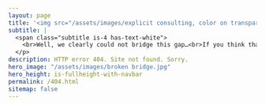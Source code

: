 ```yaml
---
layout: page
title: '<img src="/assets/images/explicit consulting, color on transparent, company and slogan.png" alt="ExplicIT Consulting. We bridge the gap." style="height: 3em; object-fit: contain;"> <!--HTML 404-->'
subtitle: |
  <span class="subtitle is-4 has-text-white">
    <br>Well, we clearly could not bridge this gap…<br>If you think that there is an error on our side, please <a href="mailto:set-outlooksignatures@explicitconsulting.at"><button class="button is-link is-normal is-hover has-text-black has-text-weight-bold" style="background-color: limegreen">➔ let us know</button></a>.<br><br><br><br><br><br>
  </p>
description: HTTP error 404. Site not found. Sorry.
hero_image: "/assets/images/broken bridge.jpg"
hero_height: is-fullheight-with-navbar
permalink: /404.html
sitemap: false
---
```



<script>
  (function () {
    const currentURL = window.location.href;
    const lowerCaseURL = currentURL.toLowerCase();

    // Step 1: Normalize to lowercase if needed
    if (currentURL !== lowerCaseURL) {
      location.replace(lowerCaseURL);
      return;
    }

    // Step 2: If on a /de path and this is a 404 page, redirect to non-/de version
    const path = window.location.pathname;
    const search = window.location.search;
    const hash = window.location.hash;

    const isDePath = path.startsWith('/de');

    // This assumes the script runs only on the 404 page
    if (isDePath) {
      const fallbackPath = path.replace(/^\/de/, '') || '/';
      const fallbackURL = fallbackPath + search + hash;

      // Optional: delay to allow 404 page to render briefly
      setTimeout(() => {
        window.location.replace(fallbackURL);
      }, 500);
    }
  })();
</script>
